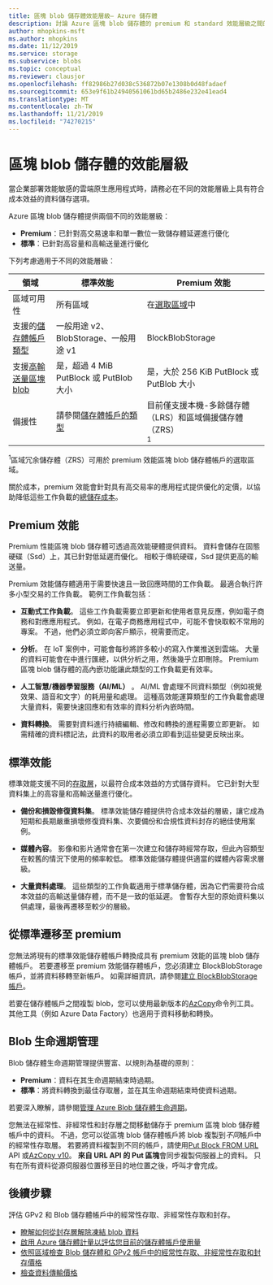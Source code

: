 ```yaml
---
title: 區塊 blob 儲存體效能層級— Azure 儲存體
description: 討論 Azure 區塊 blob 儲存體的 premium 和 standard 效能層級之間的差異。
author: mhopkins-msft
ms.author: mhopkins
ms.date: 11/12/2019
ms.service: storage
ms.subservice: blobs
ms.topic: conceptual
ms.reviewer: clausjor
ms.openlocfilehash: ff82986b27d038c536872b07e1308b0d48fadaef
ms.sourcegitcommit: 653e9f61b24940561061bd65b2486e232e41ead4
ms.translationtype: MT
ms.contentlocale: zh-TW
ms.lasthandoff: 11/21/2019
ms.locfileid: "74270215"
---
```

# <a name="performance-tiers-for-block-blob-storage"></a>區塊 blob 儲存體的效能層級

當企業部署效能敏感的雲端原生應用程式時，請務必在不同的效能層級上具有符合成本效益的資料儲存選項。

Azure 區塊 blob 儲存體提供兩個不同的效能層級：

- **Premium**：已針對高交易速率和單一數位一致儲存體延遲進行優化
- **標準**：已針對高容量和高輸送量進行優化

下列考慮適用于不同的效能層級：

| 領域 |標準效能  |Premium 效能  |
|---------|---------|---------|
|區域可用性     |   所有區域      | 在[選取區域](https://azure.microsoft.com/global-infrastructure/services/?products=storage)中       |
|支援的[儲存體帳戶類型](../common/storage-account-overview.md#types-of-storage-accounts)     |     一般用途 v2、BlobStorage、一般用途 v1    |    BlockBlobStorage     |
|支援[高輸送量區塊 blob](https://azure.microsoft.com/blog/high-throughput-with-azure-blob-storage/)     |    是，超過 4 MiB PutBlock 或 PutBlob 大小     |    是，大於 256 KiB PutBlock 或 PutBlob 大小    |
|備援性     |     請參閱[儲存體帳戶的類型](../common/storage-account-overview.md#types-of-storage-accounts)   |  目前僅支援本機-多餘儲存體（LRS）和區域備援儲存體（ZRS）<div role="complementary" aria-labelledby="zone-redundant-storage"><sup>1</sup></div>     |

<div id="zone-redundant-storage"><sup>1</sup>區域冗余儲存體（ZRS）可用於 premium 效能區塊 blob 儲存體帳戶的選取區域。</div>

關於成本，premium 效能會針對具有高交易率的應用程式提供優化的定價，以協助降低這些工作負載的[總儲存成本](https://azure.microsoft.com/blog/reducing-overall-storage-costs-with-azure-premium-blob-storage/)。

## <a name="premium-performance"></a>Premium 效能

Premium 性能區塊 blob 儲存體可透過高效能硬體提供資料。 資料會儲存在固態硬碟（Ssd）上，其已針對低延遲而優化。 相較于傳統硬碟，Ssd 提供更高的輸送量。

Premium 效能儲存體適用于需要快速且一致回應時間的工作負載。 最適合執行許多小型交易的工作負載。 範例工作負載包括：

- **互動式工作負載**。 這些工作負載需要立即更新和使用者意見反應，例如電子商務和對應應用程式。 例如，在電子商務應用程式中，可能不會快取較不常用的專案。 不過，他們必須立即向客戶顯示，視需要而定。

- **分析**。 在 IoT 案例中，可能會每秒將許多較小的寫入作業推送到雲端。 大量的資料可能會在中進行匯總，以供分析之用，然後幾乎立即刪除。 Premium 區塊 blob 儲存體的高內嵌功能讓此類型的工作負載更有效率。

- **人工智慧/機器學習服務（AI/ML）** 。 AI/ML 會處理不同資料類型（例如視覺效果、語音和文字）的耗用量和處理。 這種高效能運算類型的工作負載會處理大量資料，需要快速回應和有效率的資料分析內嵌時間。

- **資料轉換**。 需要對資料進行持續編輯、修改和轉換的進程需要立即更新。 如需精確的資料標記法，此資料的取用者必須立即看到這些變更反映出來。

## <a name="standard-performance"></a>標準效能

標準效能支援不同的[存取層](storage-blob-storage-tiers.md)，以最符合成本效益的方式儲存資料。 它已針對大型資料集上的高容量和高輸送量進行優化。

- **備份和損毀修復資料集**。 標準效能儲存體提供符合成本效益的層級，讓它成為短期和長期嚴重損壞修復資料集、次要備份和合規性資料封存的絕佳使用案例。

- **媒體內容**。 影像和影片通常會在第一次建立和儲存時經常存取，但此內容類型在較舊的情況下使用的頻率較低。 標準效能儲存體提供適當的媒體內容需求層級。 

- **大量資料處理**。 這些類型的工作負載適用于標準儲存體，因為它們需要符合成本效益的高輸送量儲存體，而不是一致的低延遲。 會暫存大型的原始資料集以供處理，最後再遷移至較少的層級。

## <a name="migrate-from-standard-to-premium"></a>從標準遷移至 premium

您無法將現有的標準效能儲存體帳戶轉換成具有 premium 效能的區塊 blob 儲存體帳戶。 若要遷移至 premium 效能儲存體帳戶，您必須建立 BlockBlobStorage 帳戶，並將資料移轉至新帳戶。 如需詳細資訊，請參閱[建立 BlockBlobStorage 帳戶](storage-blob-create-account-block-blob.md)。

若要在儲存體帳戶之間複製 blob，您可以使用最新版本的[AzCopy](../common/storage-use-azcopy-blobs.md)命令列工具。 其他工具（例如 Azure Data Factory）也適用于資料移動和轉換。

## <a name="blob-lifecycle-management"></a>Blob 生命週期管理

Blob 儲存體生命週期管理提供豐富、以規則為基礎的原則：

- **Premium**：資料在其生命週期結束時過期。
- **標準**：將資料轉換到最佳存取層，並在其生命週期結束時使資料過期。

若要深入瞭解，請參閱[管理 Azure Blob 儲存體生命週期](storage-lifecycle-management-concepts.md)。

您無法在經常性、非經常性和封存層之間移動儲存于 premium 區塊 blob 儲存體帳戶中的資料。 不過，您可以從區塊 blob 儲存體帳戶將 blob 複製到*不同*帳戶中的經常性存取層。 若要將資料複製到不同的帳戶，請使用[Put Block FROM URL](/rest/api/storageservices/put-block-from-url) API 或[AzCopy v10](../common/storage-use-azcopy-v10.md)。 **來自 URL API 的 Put 區塊**會同步複製伺服器上的資料。 只有在所有資料從源伺服器位置移至目的地位置之後，呼叫才會完成。

## <a name="next-steps"></a>後續步驟

評估 GPv2 和 Blob 儲存體帳戶中的經常性存取、非經常性存取和封存。

- [瞭解如何從封存層解除凍結 blob 資料](storage-blob-rehydration.md)
- [啟用 Azure 儲存體計量以評估您目前的儲存體帳戶使用量](../common/storage-enable-and-view-metrics.md)
- [依照區域檢查 Blob 儲存體和 GPv2 帳戶中的經常性存取、非經常性存取和封存價格](https://azure.microsoft.com/pricing/details/storage/)
- [檢查資料傳輸價格](https://azure.microsoft.com/pricing/details/data-transfers/)

